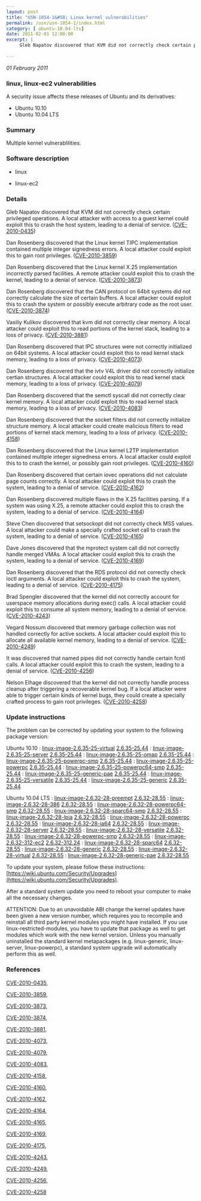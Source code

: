 ```yaml
---
layout: post
title: "USN-1054-1&#58; Linux kernel vulnerabilities"
permalink: /usn/usn-1054-1/index.html
category: [ ubuntu-10.04-lts]
date: 2011-02-01 12:00:00
excerpt: |
     Gleb Napatov discovered that KVM did not correctly check certain privileged operations. A local attacker with access to a guest kernel could exploit this to crash the host system, leading to a denial of service. ([CVE-2010-0435](http://people.ubuntu.com/~ubuntu-security/cve/CVE-2010-0435))
    
--- 
```

 
 

*01 February 2011*

### linux, linux-ec2 vulnerabilities

A security issue affects these releases of Ubuntu and its derivatives:

* Ubuntu 10.10
* Ubuntu 10.04 LTS

### Summary

Multiple kernel vulnerablilities. 

### Software description

* linux 

* linux-ec2 

### Details

 Gleb Napatov discovered that KVM did not correctly check certain privileged operations. A local attacker with access to a guest kernel could exploit this to crash the host system, leading to a denial of service. ([CVE-2010-0435](http://people.ubuntu.com/~ubuntu-security/cve/CVE-2010-0435))

Dan Rosenberg discovered that the Linux kernel TIPC implementation contained multiple integer signedness errors. A local attacker could exploit this to gain root privileges. ([CVE-2010-3859](http://people.ubuntu.com/~ubuntu-security/cve/CVE-2010-3859))

Dan Rosenberg discovered that the Linux kernel X.25 implementation incorrectly parsed facilities. A remote attacker could exploit this to crash the kernel, leading to a denial of service. ([CVE-2010-3873](http://people.ubuntu.com/~ubuntu-security/cve/CVE-2010-3873))

Dan Rosenberg discovered that the CAN protocol on 64bit systems did not correctly calculate the size of certain buffers. A local attacker could exploit this to crash the system or possibly execute arbitrary code as the root user. ([CVE-2010-3874](http://people.ubuntu.com/~ubuntu-security/cve/CVE-2010-3874))

Vasiliy Kulikov discovered that kvm did not correctly clear memory. A local attacker could exploit this to read portions of the kernel stack, leading to a loss of privacy. ([CVE-2010-3881](http://people.ubuntu.com/~ubuntu-security/cve/CVE-2010-3881))

Dan Rosenberg discovered that IPC structures were not correctly initialized on 64bit systems. A local attacker could exploit this to read kernel stack memory, leading to a loss of privacy. ([CVE-2010-4073](http://people.ubuntu.com/~ubuntu-security/cve/CVE-2010-4073))

Dan Rosenberg discovered that the ivtv V4L driver did not correctly initialize certian structures. A local attacker could exploit this to read kernel stack memory, leading to a loss of privacy. ([CVE-2010-4079](http://people.ubuntu.com/~ubuntu-security/cve/CVE-2010-4079))

Dan Rosenberg discovered that the semctl syscall did not correctly clear kernel memory. A local attacker could exploit this to read kernel stack memory, leading to a loss of privacy. ([CVE-2010-4083](http://people.ubuntu.com/~ubuntu-security/cve/CVE-2010-4083))

Dan Rosenberg discovered that the socket filters did not correctly initialize structure memory. A local attacker could create malicious filters to read portions of kernel stack memory, leading to a loss of privacy. ([CVE-2010-4158](http://people.ubuntu.com/~ubuntu-security/cve/CVE-2010-4158))

Dan Rosenberg discovered that the Linux kernel L2TP implementation contained multiple integer signedness errors. A local attacker could exploit this to to crash the kernel, or possibly gain root privileges. ([CVE-2010-4160](http://people.ubuntu.com/~ubuntu-security/cve/CVE-2010-4160))

Dan Rosenberg discovered that certain iovec operations did not calculate page counts correctly. A local attacker could exploit this to crash the system, leading to a denial of service. ([CVE-2010-4162](http://people.ubuntu.com/~ubuntu-security/cve/CVE-2010-4162))

Dan Rosenberg discovered multiple flaws in the X.25 facilities parsing. If a system was using X.25, a remote attacker could exploit this to crash the system, leading to a denial of service. ([CVE-2010-4164](http://people.ubuntu.com/~ubuntu-security/cve/CVE-2010-4164))

Steve Chen discovered that setsockopt did not correctly check MSS values. A local attacker could make a specially crafted socket call to crash the system, leading to a denial of service. ([CVE-2010-4165](http://people.ubuntu.com/~ubuntu-security/cve/CVE-2010-4165))

Dave Jones discovered that the mprotect system call did not correctly handle merged VMAs. A local attacker could exploit this to crash the system, leading to a denial of service. ([CVE-2010-4169](http://people.ubuntu.com/~ubuntu-security/cve/CVE-2010-4169))

Dan Rosenberg discovered that the RDS protocol did not correctly check ioctl arguments. A local attacker could exploit this to crash the system, leading to a denial of service. ([CVE-2010-4175](http://people.ubuntu.com/~ubuntu-security/cve/CVE-2010-4175))

Brad Spengler discovered that the kernel did not correctly account for userspace memory allocations during exec() calls. A local attacker could exploit this to consume all system memory, leading to a denial of service. ([CVE-2010-4243](http://people.ubuntu.com/~ubuntu-security/cve/CVE-2010-4243))

Vegard Nossum discovered that memory garbage collection was not handled correctly for active sockets. A local attacker could exploit this to allocate all available kernel memory, leading to a denial of service. ([CVE-2010-4249](http://people.ubuntu.com/~ubuntu-security/cve/CVE-2010-4249))

It was discovered that named pipes did not correctly handle certain fcntl calls. A local attacker could exploit this to crash the system, leading to a denial of service. ([CVE-2010-4256](http://people.ubuntu.com/~ubuntu-security/cve/CVE-2010-4256))

Nelson Elhage discovered that the kernel did not correctly handle process cleanup after triggering a recoverable kernel bug. If a local attacker were able to trigger certain kinds of kernel bugs, they could create a specially crafted process to gain root privileges. ([CVE-2010-4258](http://people.ubuntu.com/~ubuntu-security/cve/CVE-2010-4258)) 

### Update instructions

The problem can be corrected by updating your system to the following package version:

Ubuntu 10.10
 : [linux-image-2.6.35-25-virtual](https://launchpad.net/ubuntu/+source/linux) <span> [2.6.35-25.44](https://launchpad.net/ubuntu/+source/linux/2.6.35-25.44) </span> 
 : [linux-image-2.6.35-25-server](https://launchpad.net/ubuntu/+source/linux) <span> [2.6.35-25.44](https://launchpad.net/ubuntu/+source/linux/2.6.35-25.44) </span> 
 : [linux-image-2.6.35-25-omap](https://launchpad.net/ubuntu/+source/linux) <span> [2.6.35-25.44](https://launchpad.net/ubuntu/+source/linux/2.6.35-25.44) </span> 
 : [linux-image-2.6.35-25-powerpc-smp](https://launchpad.net/ubuntu/+source/linux) <span> [2.6.35-25.44](https://launchpad.net/ubuntu/+source/linux/2.6.35-25.44) </span> 
 : [linux-image-2.6.35-25-powerpc](https://launchpad.net/ubuntu/+source/linux) <span> [2.6.35-25.44](https://launchpad.net/ubuntu/+source/linux/2.6.35-25.44) </span> 
 : [linux-image-2.6.35-25-powerpc64-smp](https://launchpad.net/ubuntu/+source/linux) <span> [2.6.35-25.44](https://launchpad.net/ubuntu/+source/linux/2.6.35-25.44) </span> 
 : [linux-image-2.6.35-25-generic-pae](https://launchpad.net/ubuntu/+source/linux) <span> [2.6.35-25.44](https://launchpad.net/ubuntu/+source/linux/2.6.35-25.44) </span> 
 : [linux-image-2.6.35-25-versatile](https://launchpad.net/ubuntu/+source/linux) <span> [2.6.35-25.44](https://launchpad.net/ubuntu/+source/linux/2.6.35-25.44) </span> 
 : [linux-image-2.6.35-25-generic](https://launchpad.net/ubuntu/+source/linux) <span> [2.6.35-25.44](https://launchpad.net/ubuntu/+source/linux/2.6.35-25.44) </span> 

Ubuntu 10.04 LTS
 : [linux-image-2.6.32-28-preempt](https://launchpad.net/ubuntu/+source/linux) <span> [2.6.32-28.55](https://launchpad.net/ubuntu/+source/linux/2.6.32-28.55) </span> 
 : [linux-image-2.6.32-28-386](https://launchpad.net/ubuntu/+source/linux) <span> [2.6.32-28.55](https://launchpad.net/ubuntu/+source/linux/2.6.32-28.55) </span> 
 : [linux-image-2.6.32-28-powerpc64-smp](https://launchpad.net/ubuntu/+source/linux) <span> [2.6.32-28.55](https://launchpad.net/ubuntu/+source/linux/2.6.32-28.55) </span> 
 : [linux-image-2.6.32-28-sparc64-smp](https://launchpad.net/ubuntu/+source/linux) <span> [2.6.32-28.55](https://launchpad.net/ubuntu/+source/linux/2.6.32-28.55) </span> 
 : [linux-image-2.6.32-28-lpia](https://launchpad.net/ubuntu/+source/linux) <span> [2.6.32-28.55](https://launchpad.net/ubuntu/+source/linux/2.6.32-28.55) </span> 
 : [linux-image-2.6.32-28-powerpc](https://launchpad.net/ubuntu/+source/linux) <span> [2.6.32-28.55](https://launchpad.net/ubuntu/+source/linux/2.6.32-28.55) </span> 
 : [linux-image-2.6.32-28-ia64](https://launchpad.net/ubuntu/+source/linux) <span> [2.6.32-28.55](https://launchpad.net/ubuntu/+source/linux/2.6.32-28.55) </span> 
 : [linux-image-2.6.32-28-server](https://launchpad.net/ubuntu/+source/linux) <span> [2.6.32-28.55](https://launchpad.net/ubuntu/+source/linux/2.6.32-28.55) </span> 
 : [linux-image-2.6.32-28-versatile](https://launchpad.net/ubuntu/+source/linux) <span> [2.6.32-28.55](https://launchpad.net/ubuntu/+source/linux/2.6.32-28.55) </span> 
 : [linux-image-2.6.32-28-powerpc-smp](https://launchpad.net/ubuntu/+source/linux) <span> [2.6.32-28.55](https://launchpad.net/ubuntu/+source/linux/2.6.32-28.55) </span> 
 : [linux-image-2.6.32-312-ec2](https://launchpad.net/ubuntu/+source/linux-ec2) <span> [2.6.32-312.24](https://launchpad.net/ubuntu/+source/linux-ec2/2.6.32-312.24) </span> 
 : [linux-image-2.6.32-28-sparc64](https://launchpad.net/ubuntu/+source/linux) <span> [2.6.32-28.55](https://launchpad.net/ubuntu/+source/linux/2.6.32-28.55) </span> 
 : [linux-image-2.6.32-28-generic](https://launchpad.net/ubuntu/+source/linux) <span> [2.6.32-28.55](https://launchpad.net/ubuntu/+source/linux/2.6.32-28.55) </span> 
 : [linux-image-2.6.32-28-virtual](https://launchpad.net/ubuntu/+source/linux) <span> [2.6.32-28.55](https://launchpad.net/ubuntu/+source/linux/2.6.32-28.55) </span> 
 : [linux-image-2.6.32-28-generic-pae](https://launchpad.net/ubuntu/+source/linux) <span> [2.6.32-28.55](https://launchpad.net/ubuntu/+source/linux/2.6.32-28.55) </span> 

To update your system, please follow these instructions: [https://wiki.ubuntu.com/Security/Upgrades](https://wiki.ubuntu.com/Security/Upgrades).

After a standard system update you need to reboot your computer to make all the necessary changes.

ATTENTION: Due to an unavoidable ABI change the kernel updates have been given a new version number, which requires you to recompile and reinstall all third party kernel modules you might have installed. If you use linux-restricted-modules, you have to update that package as well to get modules which work with the new kernel version. Unless you manually uninstalled the standard kernel metapackages (e.g. linux-generic, linux-server, linux-powerpc), a standard system upgrade will automatically perform this as well. 

### References

 
 [CVE-2010-0435](http://people.ubuntu.com/~ubuntu-security/cve/CVE-2010-0435), 

 [CVE-2010-3859](http://people.ubuntu.com/~ubuntu-security/cve/CVE-2010-3859), 

 [CVE-2010-3873](http://people.ubuntu.com/~ubuntu-security/cve/CVE-2010-3873), 

 [CVE-2010-3874](http://people.ubuntu.com/~ubuntu-security/cve/CVE-2010-3874), 

 [CVE-2010-3881](http://people.ubuntu.com/~ubuntu-security/cve/CVE-2010-3881), 

 [CVE-2010-4073](http://people.ubuntu.com/~ubuntu-security/cve/CVE-2010-4073), 

 [CVE-2010-4079](http://people.ubuntu.com/~ubuntu-security/cve/CVE-2010-4079), 

 [CVE-2010-4083](http://people.ubuntu.com/~ubuntu-security/cve/CVE-2010-4083), 

 [CVE-2010-4158](http://people.ubuntu.com/~ubuntu-security/cve/CVE-2010-4158), 

 [CVE-2010-4160](http://people.ubuntu.com/~ubuntu-security/cve/CVE-2010-4160), 

 [CVE-2010-4162](http://people.ubuntu.com/~ubuntu-security/cve/CVE-2010-4162), 

 [CVE-2010-4164](http://people.ubuntu.com/~ubuntu-security/cve/CVE-2010-4164), 

 [CVE-2010-4165](http://people.ubuntu.com/~ubuntu-security/cve/CVE-2010-4165), 

 [CVE-2010-4169](http://people.ubuntu.com/~ubuntu-security/cve/CVE-2010-4169), 

 [CVE-2010-4175](http://people.ubuntu.com/~ubuntu-security/cve/CVE-2010-4175), 

 [CVE-2010-4243](http://people.ubuntu.com/~ubuntu-security/cve/CVE-2010-4243), 

 [CVE-2010-4249](http://people.ubuntu.com/~ubuntu-security/cve/CVE-2010-4249), 

 [CVE-2010-4256](http://people.ubuntu.com/~ubuntu-security/cve/CVE-2010-4256), 

 [CVE-2010-4258](http://people.ubuntu.com/~ubuntu-security/cve/CVE-2010-4258)
 

